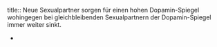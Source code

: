 title:: Neue Sexualpartner sorgen für einen hohen Dopamin-Spiegel wohingegen bei gleichbleibenden Sexualpartnern der Dopamin-Spiegel immer weiter sinkt.

-